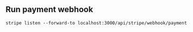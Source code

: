 ## Run payment webhook

```
stripe listen --forward-to localhost:3000/api/stripe/webhook/payment
```
